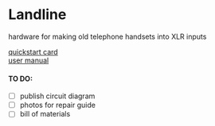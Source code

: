 # Landline
hardware for making old telephone handsets into XLR inputs  

[quickstart card](https://github.com/evanmcook/landline/blob/main/manuals/quickStartGuide.png)  
[user manual](https://github.com/evanmcook/landline/blob/main/manuals/manual.md)


#### TO DO: 

- [ ] publish circuit diagram  
- [ ] photos for repair guide  
- [ ] bill of materials
